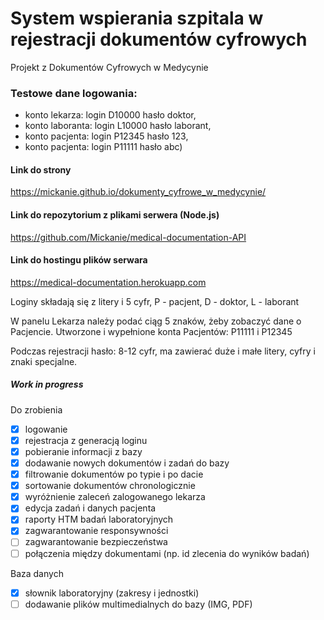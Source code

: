 # System wspierania szpitala w rejestracji dokumentów cyfrowych

Projekt z Dokumentów Cyfrowych w Medycynie

### Testowe dane logowania:

- konto lekarza: login D10000 hasło doktor,
- konto laboranta: login L10000 hasło laborant,
- konto pacjenta: login P12345 hasło 123,
- konto pacjenta: login P11111 hasło abc)

#### Link do strony

https://mickanie.github.io/dokumenty_cyfrowe_w_medycynie/

#### Link do repozytorium z plikami serwera (Node.js)

https://github.com/Mickanie/medical-documentation-API

#### Link do hostingu plików serwara

https://medical-documentation.herokuapp.com

Loginy składają się z litery i 5 cyfr, P - pacjent, D - doktor, L - laborant

W panelu Lekarza należy podać ciąg 5 znaków, żeby zobaczyć dane o Pacjencie. Utworzone i wypełnione konta Pacjentów: P11111 i P12345

Podczas rejestracji hasło: 8-12 cyfr, ma zawierać duże i małe litery, cyfry i znaki specjalne.

##### Work in progress

Do zrobienia

- [x] logowanie
- [x] rejestracja z generacją loginu
- [x] pobieranie informacji z bazy
- [x] dodawanie nowych dokumentów i zadań do bazy
- [x] filtrowanie dokumentów po typie i po dacie
- [x] sortowanie dokumentów chronologicznie
- [x] wyróżnienie zaleceń zalogowanego lekarza
- [x] edycja zadań i danych pacjenta
- [x] raporty HTM badań laboratoryjnych
- [x] zagwarantowanie responsywności
- [ ] zagwarantowanie bezpieczeństwa
- [ ] połączenia między dokumentami (np. id zlecenia do wyników badań)

Baza danych

- [x] słownik laboratoryjny (zakresy i jednostki)
- [ ] dodawanie plików multimedialnych do bazy (IMG, PDF)
